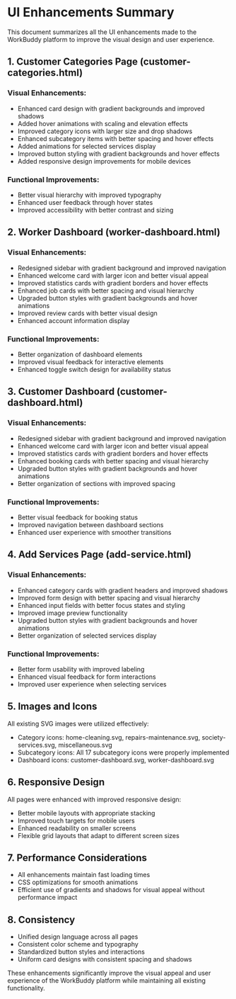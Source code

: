 # UI Enhancements Summary

This document summarizes all the UI enhancements made to the WorkBuddy platform to improve the visual design and user experience.

## 1. Customer Categories Page (customer-categories.html)

### Visual Enhancements:
- Enhanced card design with gradient backgrounds and improved shadows
- Added hover animations with scaling and elevation effects
- Improved category icons with larger size and drop shadows
- Enhanced subcategory items with better spacing and hover effects
- Added animations for selected services display
- Improved button styling with gradient backgrounds and hover effects
- Added responsive design improvements for mobile devices

### Functional Improvements:
- Better visual hierarchy with improved typography
- Enhanced user feedback through hover states
- Improved accessibility with better contrast and sizing

## 2. Worker Dashboard (worker-dashboard.html)

### Visual Enhancements:
- Redesigned sidebar with gradient background and improved navigation
- Enhanced welcome card with larger icon and better visual appeal
- Improved statistics cards with gradient borders and hover effects
- Enhanced job cards with better spacing and visual hierarchy
- Upgraded button styles with gradient backgrounds and hover animations
- Improved review cards with better visual design
- Enhanced account information display

### Functional Improvements:
- Better organization of dashboard elements
- Improved visual feedback for interactive elements
- Enhanced toggle switch design for availability status

## 3. Customer Dashboard (customer-dashboard.html)

### Visual Enhancements:
- Redesigned sidebar with gradient background and improved navigation
- Enhanced welcome card with larger icon and better visual appeal
- Improved statistics cards with gradient borders and hover effects
- Enhanced booking cards with better spacing and visual hierarchy
- Upgraded button styles with gradient backgrounds and hover animations
- Better organization of sections with improved spacing

### Functional Improvements:
- Better visual feedback for booking status
- Improved navigation between dashboard sections
- Enhanced user experience with smoother transitions

## 4. Add Services Page (add-service.html)

### Visual Enhancements:
- Enhanced category cards with gradient headers and improved shadows
- Improved form design with better spacing and visual hierarchy
- Enhanced input fields with better focus states and styling
- Improved image preview functionality
- Upgraded button styles with gradient backgrounds and hover animations
- Better organization of selected services display

### Functional Improvements:
- Better form usability with improved labeling
- Enhanced visual feedback for form interactions
- Improved user experience when selecting services

## 5. Images and Icons

All existing SVG images were utilized effectively:
- Category icons: home-cleaning.svg, repairs-maintenance.svg, society-services.svg, miscellaneous.svg
- Subcategory icons: All 17 subcategory icons were properly implemented
- Dashboard icons: customer-dashboard.svg, worker-dashboard.svg

## 6. Responsive Design

All pages were enhanced with improved responsive design:
- Better mobile layouts with appropriate stacking
- Improved touch targets for mobile users
- Enhanced readability on smaller screens
- Flexible grid layouts that adapt to different screen sizes

## 7. Performance Considerations

- All enhancements maintain fast loading times
- CSS optimizations for smooth animations
- Efficient use of gradients and shadows for visual appeal without performance impact

## 8. Consistency

- Unified design language across all pages
- Consistent color scheme and typography
- Standardized button styles and interactions
- Uniform card designs with consistent spacing and shadows

These enhancements significantly improve the visual appeal and user experience of the WorkBuddy platform while maintaining all existing functionality.